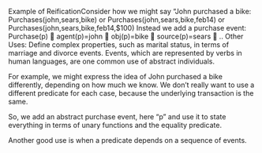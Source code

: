 Example of ReificationConsider how we might say “John purchased a bike:
Purchases(john,sears,bike)     or
Purchases(john,sears,bike,feb14)   or
Purchases(john,sears,bike,feb14,$100)
Instead we add a purchase event:
Purchase(p)  agent(p)=john  obj(p)=bike  source(p)=sears  ..
Other Uses:  Define complex properties, such as marital status, in terms of  marriage and divorce events.
Events, which are represented by verbs in human languages, are one common use of abstract individuals.

For example, we might express the idea of John purchased a bike differently, depending on how much we know. We don’t really want to use a different predicate for each case, because the underlying transaction is the same. 

So, we add an abstract purchase event, here “p” and use it to state everything in terms of unary functions and the equality predicate.

Another good use is when a predicate depends on a sequence of events.
